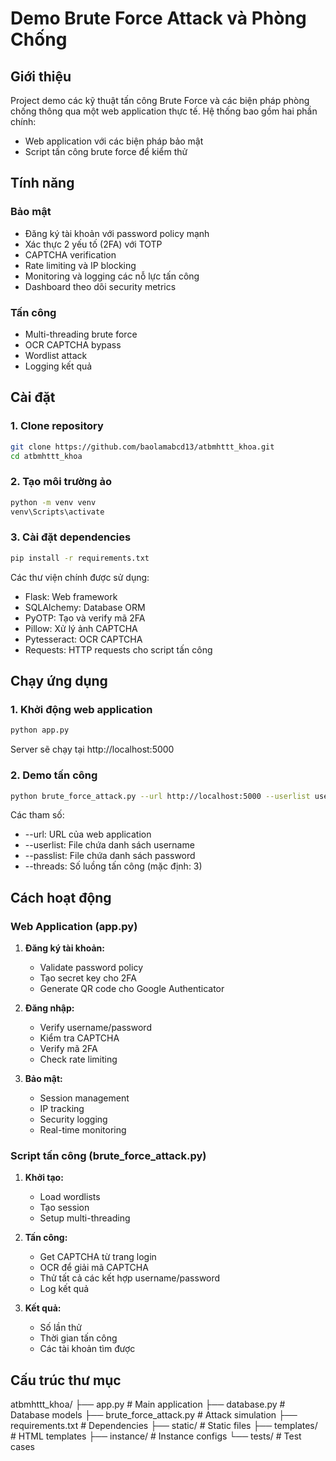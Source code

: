 # Demo Brute Force Attack và Phòng Chống

## Giới thiệu

Project demo các kỹ thuật tấn công Brute Force và các biện pháp phòng chống thông qua một web application thực tế. Hệ thống bao gồm hai phần chính:

- Web application với các biện pháp bảo mật
- Script tấn công brute force để kiểm thử

## Tính năng

### Bảo mật

- Đăng ký tài khoản với password policy mạnh
- Xác thực 2 yếu tố (2FA) với TOTP
- CAPTCHA verification
- Rate limiting và IP blocking
- Monitoring và logging các nỗ lực tấn công
- Dashboard theo dõi security metrics

### Tấn công

- Multi-threading brute force
- OCR CAPTCHA bypass
- Wordlist attack
- Logging kết quả

## Cài đặt

### 1. Clone repository

```bash
git clone https://github.com/baolamabcd13/atbmhttt_khoa.git
cd atbmhttt_khoa
```

### 2. Tạo môi trường ảo

```bash
python -m venv venv
venv\Scripts\activate
```

### 3. Cài đặt dependencies

```bash
pip install -r requirements.txt
```

Các thư viện chính được sử dụng:

- Flask: Web framework
- SQLAlchemy: Database ORM
- PyOTP: Tạo và verify mã 2FA
- Pillow: Xử lý ảnh CAPTCHA
- Pytesseract: OCR CAPTCHA
- Requests: HTTP requests cho script tấn công

## Chạy ứng dụng

### 1. Khởi động web application

```bash
python app.py
```

Server sẽ chạy tại http://localhost:5000

### 2. Demo tấn công

```bash
python brute_force_attack.py --url http://localhost:5000 --userlist usernames.txt --passlist passwords.txt --threads 3
```

Các tham số:

- --url: URL của web application
- --userlist: File chứa danh sách username
- --passlist: File chứa danh sách password
- --threads: Số luồng tấn công (mặc định: 3)

## Cách hoạt động

### Web Application (app.py)

1. **Đăng ký tài khoản:**

   - Validate password policy
   - Tạo secret key cho 2FA
   - Generate QR code cho Google Authenticator

2. **Đăng nhập:**

   - Verify username/password
   - Kiểm tra CAPTCHA
   - Verify mã 2FA
   - Check rate limiting

3. **Bảo mật:**
   - Session management
   - IP tracking
   - Security logging
   - Real-time monitoring

### Script tấn công (brute_force_attack.py)

1. **Khởi tạo:**

   - Load wordlists
   - Tạo session
   - Setup multi-threading

2. **Tấn công:**

   - Get CAPTCHA từ trang login
   - OCR để giải mã CAPTCHA
   - Thử tất cả các kết hợp username/password
   - Log kết quả

3. **Kết quả:**
   - Số lần thử
   - Thời gian tấn công
   - Các tài khoản tìm được

## Cấu trúc thư mục

atbmhttt_khoa/
├── app.py # Main application
├── database.py # Database models
├── brute_force_attack.py # Attack simulation
├── requirements.txt # Dependencies
├── static/ # Static files
├── templates/ # HTML templates
├── instance/ # Instance configs
└── tests/ # Test cases
